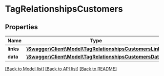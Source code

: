 # TagRelationshipsCustomers

## Properties
Name | Type | Description | Notes
------------ | ------------- | ------------- | -------------
**links** | [**\Swagger\Client\Model\TagRelationshipsCustomersLinks**](TagRelationshipsCustomersLinks.md) |  | [optional] 
**data** | [**\Swagger\Client\Model\TagRelationshipsCustomersData[]**](TagRelationshipsCustomersData.md) |  | [optional] 

[[Back to Model list]](../../README.md#documentation-for-models) [[Back to API list]](../../README.md#documentation-for-api-endpoints) [[Back to README]](../../README.md)

